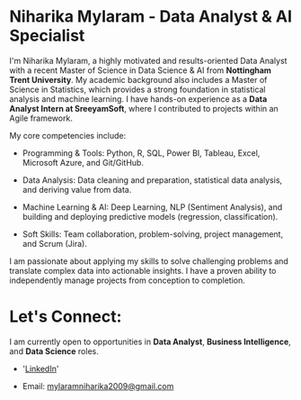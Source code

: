# Niharika Mylaram - Data Analyst & AI Specialist

I'm Niharika Mylaram, a highly motivated and results-oriented Data Analyst with a recent Master of Science in Data Science & AI from **Nottingham Trent University**. My academic background also includes a Master of Science in Statistics, which provides a strong foundation in statistical analysis and machine learning. I have hands-on experience as a **Data Analyst Intern at SreeyamSoft**, where I contributed to projects within an Agile framework.


My core competencies include:

* Programming & Tools: Python, R, SQL, Power BI, Tableau, Excel, Microsoft Azure, and Git/GitHub.

* Data Analysis: Data cleaning and preparation, statistical data analysis, and deriving value from data.

* Machine Learning & AI: Deep Learning, NLP (Sentiment Analysis), and building and deploying predictive models (regression, classification).

* Soft Skills: Team collaboration, problem-solving, project management, and Scrum (Jira).

I am passionate about applying my skills to solve challenging problems and translate complex data into actionable insights. I have a proven ability to independently manage projects from conception to completion.

# Let's Connect:
I am currently open to opportunities in **Data Analyst**, **Business Intelligence**, and **Data Science** roles.

* '[LinkedIn](https://www.linkedin.com/in/niharika-mylaram/)'

* Email: mylaramniharika2009@gmail.com 
